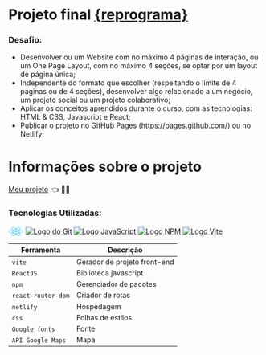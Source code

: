 # Projeto final [{reprograma}](https://reprograma.com.br/)

### Desafio: 

* Desenvolver ou um Website com no máximo 4 páginas de interação, ou um One Page Layout,
com no máximo 4 seções, se optar por um layout de página única;
* Independente do formato que escolher (respeitando o limite de 4 páginas ou de 4 seções), desenvolver algo relacionado a um negócio, um projeto social ou um projeto colaborativo;
* Aplicar os conceitos aprendidos durante o curso, com as tecnologias: HTML & CSS, Javascript e React;
* Publicar o projeto no GitHub Pages (https://pages.github.com/) ou no Netlify;

# Informações sobre o projeto

[Meu projeto](https://recebaedoe.netlify.app/) :point_left: :woman_technologist:

### Tecnologias Utilizadas:
<div>
  <a href="https://pt-br.reactjs.org/"><img align="center" alt="Logo-React" height="20" width="30"  src="https://raw.githubusercontent.com/devicons/devicon/master/icons/react/react-original.svg"></a>
  <a href="https://git-scm.com/"><img align="center" alt="Logo do Git" height="30" width="30" src="https://cdn.jsdelivr.net/gh/devicons/devicon/icons/git/git-original-wordmark.svg" /></a>
  <a href="https://developer.mozilla.org/pt-BR/docs/Web/JavaScript"><img align="center" alt="Logo JavaScript" height="20" width="30" src="https://cdn.jsdelivr.net/gh/devicons/devicon/icons/javascript/javascript-original.svg" /></a>
  <a href="https://www.npmjs.com/"><img align="center" alt="Logo NPM" height="30" width="40" src="https://cdn.jsdelivr.net/gh/devicons/devicon/icons/npm/npm-original-wordmark.svg" /></a>
  <a href="https://vitejs.dev/"><img align="center" alt="Logo Vite" height="20" width="30" src="https://camo.githubusercontent.com/61e102d7c605ff91efedb9d7e47c1c4a07cef59d3e1da202fd74f4772122ca4e/68747470733a2f2f766974656a732e6465762f6c6f676f2e737667" /></a>
</div>

| Ferramenta | Descrição |
| --- | --- |
| `vite` | Gerador de projeto front-end |
| `ReactJS` | Biblioteca javascript|
| `npm` | Gerenciador de pacotes|
| `react-router-dom` | Criador de rotas|
| `netlify` | Hospedagem|
| `css` | Folhas de estilos|
| `Google fonts` | Fonte|
| `API Google Maps` | Mapa |
